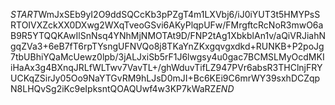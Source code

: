 $START$WmJxSEb9yI2O9ddSQCcKb3pPZgT4m1LXVbj6/iJ0iYUT3t5HMYPsSRTOIVXZckXX0DXwg2WXqTveoGSvi6AKyPlqpUFw/FMrgftcRcNoR3mwO6aB9R5YTQQKAwIlSnNsq4YNhMjNMOTAt9D/FNP2tAg1XbkblAn1v/aQiVRJiahNgqZVa3+6eB7fT6rpTYsngUFNVQo8j8TKaYnZKxgqvgxdkd+RUNKB+P2poJg7tbUBhiYQaMcUewz0lpb/3jALJxiSb5rF1J6lwgsy4u0gac7BCMSLMyOcdMKIiHaAx3g4BXnqJRLfWLTwv7VavTL+/ghWduvTifLZ947PVr6absR3THClnjFRYUCKqZSirJy05Oo9NaYTGvRM9hLJsD0mJI+Bc6KEi9C6mrWY39sxhDCZqpN8LHQvSg2iKc9eIpksntQOAQUwf4w3KP7kWaRZ$END$